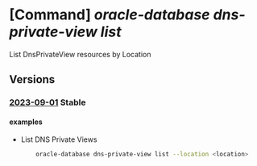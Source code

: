 # [Command] _oracle-database dns-private-view list_

List DnsPrivateView resources by Location

## Versions

### [2023-09-01](/Resources/mgmt-plane/L3N1YnNjcmlwdGlvbnMve30vcHJvdmlkZXJzL29yYWNsZS5kYXRhYmFzZS9sb2NhdGlvbnMve30vZG5zcHJpdmF0ZXZpZXdz/2023-09-01.xml) **Stable**

<!-- mgmt-plane /subscriptions/{}/providers/oracle.database/locations/{}/dnsprivateviews 2023-09-01 -->

#### examples

- List DNS Private Views
    ```bash
        oracle-database dns-private-view list --location <location>
    ```
